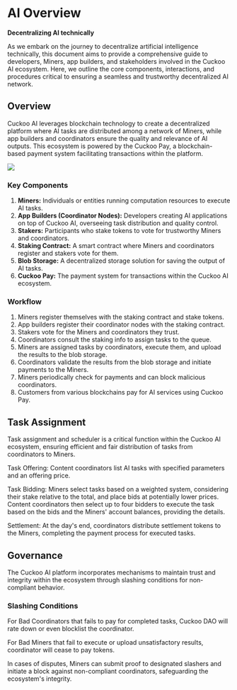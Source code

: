 # AI Overview

**Decentralizing AI technically**

As we embark on the journey to decentralize artificial intelligence technically, this document aims to provide a comprehensive guide to developers, Miners, app builders, and stakeholders involved in the Cuckoo AI ecosystem. Here, we outline the core components, interactions, and procedures critical to ensuring a seamless and trustworthy decentralized AI network.

## Overview

Cuckoo AI leverages blockchain technology to create a decentralized platform where AI tasks are distributed among a network of Miners, while app builders and coordinators ensure the quality and relevance of AI outputs. This ecosystem is powered by the Cuckoo Pay, a blockchain-based payment system facilitating transactions within the platform.



![](/img/cuckoo-ai-architecture.webp)



### Key Components

1. **Miners:** Individuals or entities running computation resources to execute AI tasks.
2. **App Builders (Coordinator Nodes):** Developers creating AI applications on top of Cuckoo AI, overseeing task distribution and quality control.
3. **Stakers:** Participants who stake tokens to vote for trustworthy Miners and coordinators.
4. **Staking Contract:** A smart contract where Miners and coordinators register and stakers vote for them.
5. **Blob Storage:** A decentralized storage solution for saving the output of AI tasks.
6. **Cuckoo Pay:** The payment system for transactions within the Cuckoo AI ecosystem.

### Workflow

1. Miners register themselves with the staking contract and stake tokens.
2. App builders register their coordinator nodes with the staking contract.
3. Stakers vote for the Miners and coordinators they trust.
4. Coordinators consult the staking info to assign tasks to the queue.
5. Miners are assigned tasks by coordinators, execute them, and upload the results to the blob storage.
6. Coordinators validate the results from the blob storage and initiate payments to the Miners.
7. Miners periodically check for payments and can block malicious coordinators.
8. Customers from various blockchains pay for AI services using Cuckoo Pay.

## Task Assignment

Task assignment and scheduler is a critical function within the Cuckoo AI ecosystem, ensuring efficient and fair distribution of tasks from coordinators to Miners.

Task Offering: Content coordinators list AI tasks with specified parameters and an offering price.

Task Bidding: Miners select tasks based on a weighted system, considering their stake relative to the total, and place bids at potentially lower prices. Content coordinators then select up to four bidders to execute the task based on the bids and the Miners' account balances, providing the details.

Settlement: At the day's end, coordinators distribute settlement tokens to the Miners, completing the payment process for executed tasks.

## Governance

The Cuckoo AI platform incorporates mechanisms to maintain trust and integrity within the ecosystem through slashing conditions for non-compliant behavior.

### Slashing Conditions

For Bad Coordinators that fails to pay for completed tasks, Cuckoo DAO will rate down or even blocklist the coordinator.

For Bad Miners that fail to execute or upload unsatisfactory results, coordinator will cease to pay tokens.

In cases of disputes, Miners can submit proof to designated slashers and initiate a block against non-compliant coordinators, safeguarding the ecosystem's integrity.

